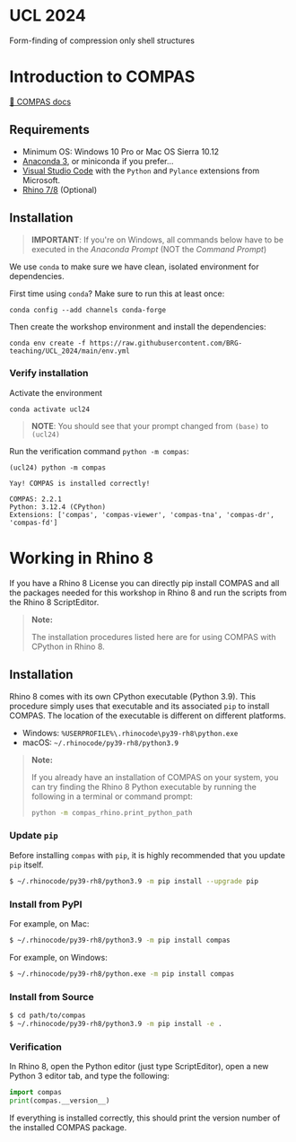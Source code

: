 # UCL 2024
Form-finding of compression only shell structures

# Introduction to COMPAS

[📃 COMPAS docs](https://compas.dev)

## Requirements

* Minimum OS: Windows 10 Pro or Mac OS Sierra 10.12
* [Anaconda 3](https://www.anaconda.com/distribution/), or miniconda if you prefer...
* [Visual Studio Code](https://code.visualstudio.com/) with the `Python` and `Pylance` extensions from Microsoft.
* [Rhino 7/8](https://www.rhino3d.com/download) (Optional)

## Installation

> **IMPORTANT**: If you're on Windows, all commands below have to be executed in the *Anaconda Prompt* (NOT the *Command Prompt*)

We use `conda` to make sure we have clean, isolated environment for dependencies.

First time using <code>conda</code>? Make sure to run this at least once:

    conda config --add channels conda-forge

Then create the workshop environment and install the dependencies:

    conda env create -f https://raw.githubusercontent.com/BRG-teaching/UCL_2024/main/env.yml

### Verify installation

Activate the environment

    conda activate ucl24

> **NOTE**: You should see that your prompt changed from `(base)` to `(ucl24)`

Run the verification command `python -m compas`:

    (ucl24) python -m compas

    Yay! COMPAS is installed correctly!

    COMPAS: 2.2.1
    Python: 3.12.4 (CPython)
    Extensions: ['compas', 'compas-viewer', 'compas-tna', 'compas-dr', 'compas-fd']

# Working in Rhino 8
If you have a Rhino 8 License you can directly pip install COMPAS and all the packages needed for this workshop in Rhino 8 and run the scripts from the Rhino 8 ScriptEditor.

> **Note:**
> 
> The installation procedures listed here are for using COMPAS with CPython in Rhino 8.


## Installation

Rhino 8 comes with its own CPython executable (Python 3.9). This procedure simply uses that executable and its associated `pip` to install COMPAS. The location of the executable is different on different platforms.

* Windows: `%USERPROFILE%\.rhinocode\py39-rh8\python.exe`
* macOS: `~/.rhinocode/py39-rh8/python3.9`

> **Note:**
> 
> If you already have an installation of COMPAS on your system, you can try finding the Rhino 8 Python executable by running the following in a terminal or command prompt:
> 
> ```bash
> python -m compas_rhino.print_python_path
> ```

### Update `pip`

Before installing `compas` with `pip`, it is highly recommended that you update `pip` itself.

```bash
$ ~/.rhinocode/py39-rh8/python3.9 -m pip install --upgrade pip
```

### Install from PyPI

For example, on Mac:

```bash
$ ~/.rhinocode/py39-rh8/python3.9 -m pip install compas
```

For example, on Windows:

```bash
$ ~/.rhinocode/py39-rh8/python.exe -m pip install compas
```

### Install from Source

```bash
$ cd path/to/compas
$ ~/.rhinocode/py39-rh8/python3.9 -m pip install -e .
```

### Verification

In Rhino 8, open the Python editor (just type ScriptEditor), open a new Python 3 editor tab, and type the following:

```python
import compas
print(compas.__version__)
```

If everything is installed correctly, this should print the version number of the installed COMPAS package.


